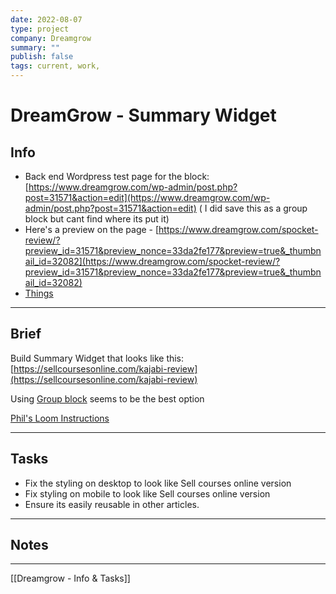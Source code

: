 ```yaml
---
date: 2022-08-07
type: project
company: Dreamgrow
summary: ""
publish: false
tags: current, work,
---
```


# DreamGrow - Summary Widget

## Info
-   Back end Wordpress test page for the block: [https://www.dreamgrow.com/wp-admin/post.php?post=31571&action=edit](https://www.dreamgrow.com/wp-admin/post.php?post=31571&action=edit) ( I did save this as a group block but cant find where its put it)    
-   Here's a preview on the page - [https://www.dreamgrow.com/spocket-review/?preview_id=31571&preview_nonce=33da2fe177&preview=true&_thumbnail_id=32082](https://www.dreamgrow.com/spocket-review/?preview_id=31571&preview_nonce=33da2fe177&preview=true&_thumbnail_id=32082)
-   [Things](things:///show?id=Kfi518wPQFG2QB86tNKcLc)  


---

## Brief
Build Summary Widget that looks like this: [https://sellcoursesonline.com/kajabi-review](https://sellcoursesonline.com/kajabi-review)  

Using [Group block](https://ostraining.com/blog/wordpress/group-block/) seems to be the best option

  
[Phil's Loom Instructions](https://www.loom.com/share/f000daddc5c54443b2ea2eafbe2336aa)

---

## Tasks
-   Fix the styling on desktop to look like Sell courses online version
-   Fix styling on mobile to look like Sell courses online version
-   Ensure its easily reusable in other articles.

---

## Notes


---
[[Dreamgrow - Info & Tasks]]